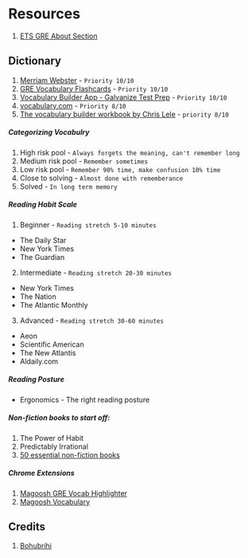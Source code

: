 # Resources

1. [ETS GRE About Section](https://www.ets.org/gre/revised_general/about)

## Dictionary
1. [Merriam Webster](https://www.merriam-webster.com/) - `Priority 10/10`
2. [GRE Vocabulary Flashcards](https://play.google.com/store/apps/details?id=com.magoosh.flashcards.gre&hl=en&gl=US) - `Priority 10/10`
3. [Vocabulary Builder App - Galvanize Test Prep](https://galvanizetestprep.com/gre-test-prep/vocabulary-builder-app/) - `Priority 10/10`
4. [vocabulary.com](https://www.vocabulary.com/) - `Priority 8/10`
5. [The vocabulary builder workbook by Chris Lele](#) - `priority 8/10` 

##### Categorizing Vocabulry
1. High risk pool -  `Always forgets the meaning, can't remember long`
2. Medium risk pool - `Remember sometimes`
3. Low risk pool - `Remember 90% time, make confusion 10% time`
4. Close to solving - `Almost done with rememberance`
5. Solved - `In long term memory`

##### Reading Habit Scale
1. Beginner - `Reading stretch 5-10 minutes`
  - The Daily Star
  - New York Times
  - The Guardian
2. Intermediate - `Reading stretch 20-30 minutes`
  - New York Times
  - The Nation
  - The Atlantic Monthly
3. Advanced - `Reading stretch 30-60 minutes`
  - Aeon
  - Scientific American
  - The New Atlantis
  - Aldaily.com

##### Reading Posture
- Ergonomics - The right reading posture

##### Non-fiction books to start off:
1. The Power of Habit
2. Predictably Irrational
3. [50 essential non-fiction books](https://www.abebooks.com/books/50-essential-non-fiction-books/index.shtml)

##### Chrome Extensions
1. [Magoosh GRE Vocab Highlighter](https://chrome.google.com/webstore/detail/magoosh-gre-vocab-highlig/hlkndiknofmlmajfocifccmplknafjeo?hl=en)
2. [Magoosh Vocabulary](https://chrome.google.com/webstore/detail/magoosh-vocabulary/oooelhhaglnggehlocjjmgngfknfclak)

## Credits
1. [Bohubrihi](https://bohubrihi.com/course/gre-verbal-preparation/)
    
